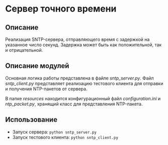 # Сервер точного времени

## Описание

Реализация SNTP-сервера, отправляющего время с задержкой на указанное
число секунд. Задержка может быть как положительной, так и отрицательной.

## Описание модулей 

Основная логика работы представлена в файле _sntp_server.py_.
Файл _sntp_client.py_ представляет реализацию тестового клиента
для отправки и получения NTP-пакетов от сервера.

В папке _resources_ находится конфигурационный файл _configuration.ini_
и _ntp_packet.py_, хранящий класс для представления NTP-пакета.

## Использование

- Запуск сервера: ``python sntp_server.py``
- Запуск тестового клиента: ``python sntp_client.py``

